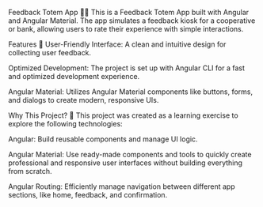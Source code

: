 Feedback Totem App 🏦✨
This is a Feedback Totem App built with Angular and Angular Material. The app simulates a feedback kiosk for a cooperative or bank, allowing users to rate their experience with simple interactions.

Features 🌟
User-Friendly Interface: A clean and intuitive design for collecting user feedback.


Optimized Development: The project is set up with Angular CLI for a fast and optimized development experience.

Angular Material: Utilizes Angular Material components like buttons, forms, and dialogs to create modern, responsive UIs.

Why This Project? 🤔
This project was created as a learning exercise to explore the following technologies:

Angular: Build reusable components and manage UI logic.

Angular Material: Use ready-made components and tools to quickly create professional and responsive user interfaces without building everything from scratch.

Angular Routing: Efficiently manage navigation between different app sections, like home, feedback, and confirmation.

